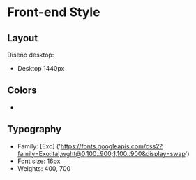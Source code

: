 # Front-end Style 

## Layout

Diseño desktop:

- Desktop 1440px

## Colors

- 

## Typography

- Family: [Exo] ('https://fonts.googleapis.com/css2?family=Exo:ital,wght@0,100..900;1,100..900&display=swap')
- Font size: 16px
- Weights: 400, 700


